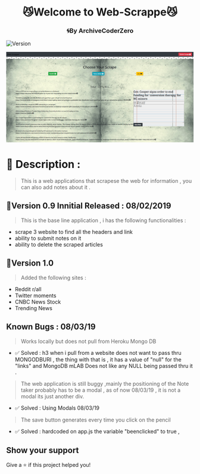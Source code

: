 <h1 align="center">😼Welcome to Web-Scrappe😼</h1>
<h3 align="center">🌀By ArchiveCoderZero</h3>

<p>
  <img alt="Version" src="https://img.shields.io/npm/v/homework.svg">
</p>


![image](https://github.com/archivecoderzero/web-scrapper/blob/master/public/assets/Capture.PNG) 

# 🐢 Description : 

 > This is a web applications that scrapese the web for information , you can also add notes about it .

## 🔹Version 0.9 Innitial Released  : 08/02/2019

> This is the base line application , i has the following functionalities : 
 -  scrape 3 website to find all the headers and link
 -  ability to submit notes on it 
 -  ability to delete the scraped articles

## 🔹Version 1.0  
> Added the following sites :
 - Reddit r/all
 - Twitter moments
 - CNBC News Stock
 - Trending News


## Known Bugs  : 08/03/19
> Works locally but does not pull from Heroku Mongo DB
  - ✅ Solved : h3 when i pull from a website does not want to pass thru MONGODBURI , the thing with that is , it has a value of "null" for the "links" and MongoDB mLAB Does not like any NULL being passed thru it .
> The web application is still buggy ,mainly the positioning of the Note taker probably has to be a modal , as of now 08/03/19 , it is not a modal its just another div.
  - ✅ Solved : Using Modals 08/03/19
> The save button generates every time you click on the pencil
  - ✅ Solved : hardcoded on app.js the variable "beenclicked" to true , 



## Show your support

Give a ⭐️ if this project helped you!
